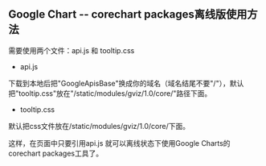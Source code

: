 ## Google Chart -- corechart packages离线版使用方法 ##

需要使用两个文件：api.js 和 tooltip.css

- api.js

下载到本地后把"GoogleApisBase"换成你的域名（域名结尾不要"/"），默认把"tooltip.css"放在"/static/modules/gviz/1.0/core/"路径下面。

- tooltip.css

默认把css文件放在/static/modules/gviz/1.0/core/下面。

这样，在页面中只要引用api.js 就可以离线状态下使用Google Charts的corechart packages工具了。



